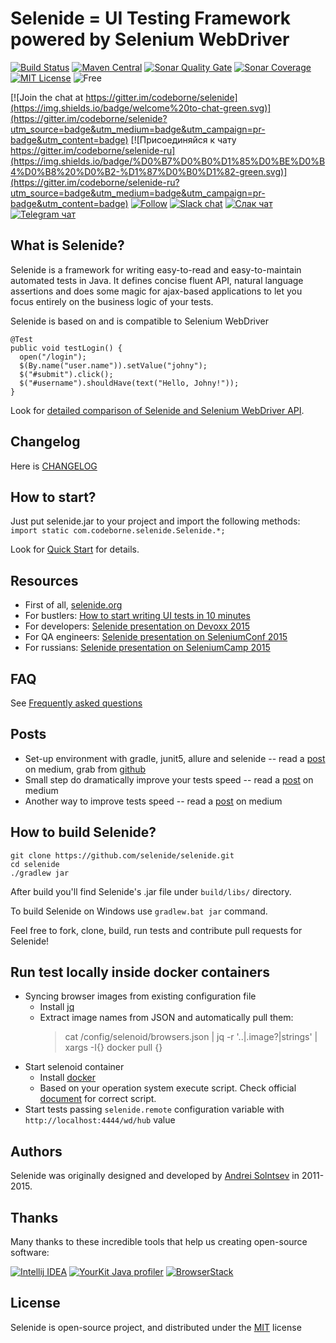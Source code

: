 # Selenide = UI Testing Framework powered by Selenium WebDriver

[![Build Status](https://travis-ci.org/selenide/selenide.svg?branch=master)](https://travis-ci.org/selenide/selenide)
[![Maven Central](https://img.shields.io/maven-central/v/com.codeborne/selenide.svg)](https://search.maven.org/artifact/com.codeborne/selenide)
[![Sonar Quality Gate](https://sonarcloud.io/api/project_badges/measure?project=com.codeborne%3Aselenide&metric=alert_status)](https://sonarcloud.io/dashboard?id=com.codeborne%3Aselenide)
[![Sonar Coverage](https://sonarcloud.io/api/project_badges/measure?project=com.codeborne%3Aselenide&metric=coverage)](https://sonarcloud.io/dashboard?id=com.codeborne%3Aselenide)
[![MIT License](http://img.shields.io/badge/license-MIT-green.svg)](https://github.com/selenide/selenide/blob/master/LICENSE)
![Free](https://img.shields.io/badge/free-open--source-green.svg)

[![Join the chat at https://gitter.im/codeborne/selenide](https://img.shields.io/badge/welcome%20to-chat-green.svg)](https://gitter.im/codeborne/selenide?utm_source=badge&utm_medium=badge&utm_campaign=pr-badge&utm_content=badge)
[![Присоединяйся к чату https://gitter.im/codeborne/selenide-ru](https://img.shields.io/badge/%D0%B7%D0%B0%D1%85%D0%BE%D0%B4%D0%B8%20%D0%B2-%D1%87%D0%B0%D1%82-green.svg)](https://gitter.im/codeborne/selenide-ru?utm_source=badge&utm_medium=badge&utm_campaign=pr-badge&utm_content=badge)
[![Follow](https://img.shields.io/twitter/follow/jselenide.svg?style=social&label=Follow)](https://twitter.com/jselenide)
[![Slack chat](https://img.shields.io/badge/slack-chat-yellow.svg)](https://testers.io/messages/selenide)
[![Слак чат](https://img.shields.io/badge/слак-чат-yellow.svg)](https://softwaretesters.slack.com/messages/selenide_ru)
[![Telegram чат](https://img.shields.io/badge/Telegram-%D1%87%D0%B0%D1%82-blue.svg)](https://t.me/selenide_ru)

## What is Selenide?

Selenide is a framework for writing easy-to-read and easy-to-maintain automated tests in Java.
It defines concise fluent API, natural language assertions and does some magic for ajax-based applications to let you focus entirely on the business logic of your tests.

Selenide is based on and is compatible to Selenium WebDriver

    @Test
    public void testLogin() {
      open("/login");
      $(By.name("user.name")).setValue("johny");
      $("#submit").click();
      $("#username").shouldHave(text("Hello, Johny!"));
    }

Look for [detailed comparison of Selenide and Selenium WebDriver API](https://github.com/selenide/selenide/wiki/Selenide-vs-Selenium).

## Changelog

Here is [CHANGELOG](https://github.com/selenide/selenide/blob/master/CHANGELOG.md)

## How to start?

Just put selenide.jar to your project and import the following methods: `import static com.codeborne.selenide.Selenide.*;`

Look for [Quick Start](https://github.com/selenide/selenide/wiki/Quick-Start) for details.

## Resources

* First of all, [selenide.org](http://selenide.org)
* For bustlers: [How to start writing UI tests in 10 minutes](http://selenide.org/2014/10/01/how-to-start-writing-ui-tests/)
* For developers: [Selenide presentation on Devoxx 2015](http://selenide.org/2015/11/13/selenide-on-devoxx/)
* For QA engineers: [Selenide presentation on SeleniumConf 2015](http://selenide.org/2015/09/23/selenide-on-seleniumconf/)
* For russians: [Selenide presentation on SeleniumCamp 2015](http://seleniumcamp.com/materials/good-short-test/)

## FAQ

See [Frequently asked questions](http://selenide.org/faq.html)

## Posts
- Set-up environment with gradle, junit5, allure and selenide -- read a [post](https://medium.com/@rosolko/simple-allure-2-configuration-for-gradle-8cd3810658dd) on medium, grab from [github](https://github.com/rosolko/allure-gradle-configuration)
- Small step do dramatically improve your tests speed -- read a [post](https://medium.com/@rosolko/boost-you-autotests-with-fast-authorization-b3eee52ecc19) on medium
- Another way to improve tests speed -- read a [post](https://medium.com/@rosolko/fast-authorization-level-local-storage-6c84e9b3cef1) on medium

## How to build Selenide?

    git clone https://github.com/selenide/selenide.git
    cd selenide
    ./gradlew jar

After build you'll find Selenide's .jar file under `build/libs/` directory.

To build Selenide on Windows use `gradlew.bat jar` command.

Feel free to fork, clone, build, run tests and contribute pull requests for Selenide!

## Run test locally inside docker containers

- Syncing browser images from existing configuration file
  - Install [jq](https://stedolan.github.io/jq)
  - Extract image names from JSON and automatically pull them:
     > cat /config/selenoid/browsers.json | jq -r '..|.image?|strings' | xargs -I{} docker pull {}
- Start selenoid container
  - Install [docker](https://www.docker.com/products/docker-desktop)
  - Based on your operation system execute script. Check official [document](https://aerokube.com/selenoid/latest/#_option_2_start_selenoid_container) for correct script.
- Start tests passing `selenide.remote` configuration variable with `http://localhost:4444/wd/hub` value

## Authors

Selenide was originally designed and developed by [Andrei Solntsev](http://asolntsev.github.io/) in 2011-2015.

## Thanks

Many thanks to these incredible tools that help us creating open-source software:

[![Intellij IDEA](https://cloud.google.com/tools/images/icon_IntelliJIDEA.png)](http://www.jetbrains.com/idea)
[![YourKit Java profiler](http://selenide.org/images/yourkit.png)](https://www.yourkit.com/features/)
[![BrowserStack](https://www.browserstack.com/images/mail/browserstack-logo-footer.png)](https://www.browserstack.com)

## License

Selenide is open-source project, and distributed under the [MIT](http://choosealicense.com/licenses/mit/) license

